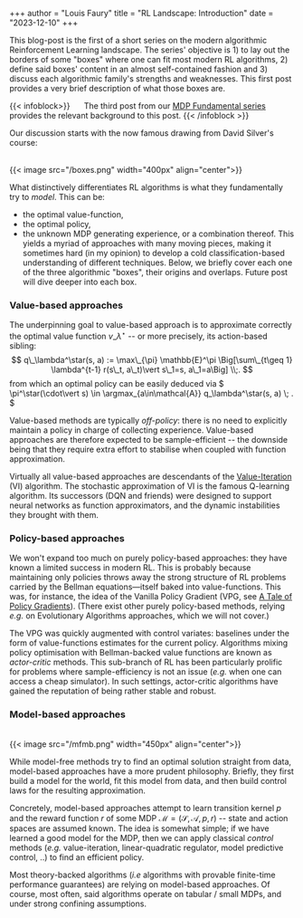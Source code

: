 +++
author = "Louis Faury"
title = "RL Landscape: Introduction"
date = "2023-12-10"
+++

This blog-post is the first of a short series on the modern algorithmic Reinforcement Learning landscape. 
The series' objective is 1) to lay out the borders of some "boxes" where one can fit most modern RL 
algorithms, 2) define said boxes' content in an almost self-contained fashion and 3) discuss each algorithmic family's strengths and weaknesses.
This first post provides a very brief description of what those boxes are.

<!--more-->

{{< infoblock>}}
$\quad$ The third post from our <a href="../mdp_basics_3">MDP Fundamental series</a> provides the relevant background to this post.
{{< /infoblock >}}

Our discussion starts with the now famous drawing from David Silver's course:


<br>
{{< image src="/boxes.png" width="400px" align="center">}}
<br>


What distinctively differentiates RL algorithms is what they fundamentally try to _model_.
This can be:
- the optimal value-function, 
- the optimal policy, 
- the unknown MDP generating experience,
or a combination thereof.
This yields a myriad of approaches with many moving pieces, making it sometimes hard (in my opinion) 
to develop a cold classification-based understanding of different techniques.
Below, we briefly cover each one of the three algorithmic "boxes", their origins and overlaps. 
Future post will dive deeper into each box. 


### Value-based approaches

The underpinning goal to value-based approach is to approximate correctly the optimal value function $v\_\lambda^\star$ -- or more precisely, its action-based sibling:
$$
q\_\lambda^\star(s, a) := \max\_{\pi} \mathbb{E}^\pi \Big[\sum\_{t\geq 1} \lambda^{t-1} r(s\_t, a\_t)\vert s\_1=s, a\_1=a\Big] \\;. 
$$
from which an optimal policy can be easily deduced via
$
\pi^\star(\cdot\vert s) \in \argmax_{a\in\mathcal{A}} q\_\lambda^\star(s, a) \\; .
$

Value-based methods are typically _off-policy_:
there is no need to explicitly maintain a policy in charge of collecting experience.
Value-based approaches are therefore expected to be sample-efficient --
the downside being that they require extra effort to stabilise when coupled with function approximation.

Virtually all value-based approaches are descendants of the [Value-Iteration](../mdp_basics_3/#:~:text=Value-,Iteration,-The%20Value%20Iteration) (VI) algorithm.
The stochastic approximation of VI is the famous Q-learning algorithm.
Its successors (DQN and friends) were designed to support neural networks as function approximators,
and the dynamic instabilities they brought with them.


### Policy-based approaches
We won't expand too much on purely policy-based approaches: they have known a limited success in modern RL.
This is probably because maintaining only policies throws away the strong structure of RL problems 
carried by the Bellman equations—itself baked into value-functions.
This was, for instance, the idea of the Vanilla Policy Gradient (VPG, see [A Tale of Policy Gradients](../policy_gradient/#:~:text=Vanilla%20Policy-,Gradient,-As%20we%20shall)).
(There exist other purely policy-based methods, relying _e.g._ on Evolutionary Algorithms approaches, which we will not cover.)

The VPG was quickly augmented with control variates: baselines under the form of value-functions estimates for the current policy.
Algorithms mixing policy optimisation with Bellman-backed value functions are known as _actor-critic_ methods.
This sub-branch of RL has been particularly prolific for problems where sample-efficiency is not an issue (_e.g._ when one can access a cheap simulator).
In such settings, actor-critic algorithms have gained the reputation of being rather stable and robust.


### Model-based approaches

<br>
{{< image src="/mfmb.png" width="450px" align="center">}}
<br>

While model-free methods try to find an optimal solution straight from data, model-based approaches have a more prudent philosophy.
Briefly, they first build a model for the world, fit this model from data, and then build control laws for the resulting approximation.


Concretely, model-based approaches attempt to learn transition kernel $p$ and the reward function $r$  of some MDP $\mathcal{M} = (\mathcal{S}, \mathcal{A}, p, r)$
 -- state and action spaces are assumed known. 
The idea is somewhat simple; if we have learned a good model for the MDP, then we can apply classical _control_ methods
(_e.g._ value-iteration, linear-quadratic regulator, model predictive control, ..) to find an efficient policy. 


Most theory-backed algorithms (_i.e_ algorithms with provable finite-time performance guarantees) are relying on model-based approaches. 
Of course, most often, said algorithms operate on tabular / small MDPs, and under strong confining assumptions.

